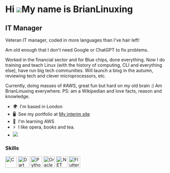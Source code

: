 Hi ![](https://user-images.githubusercontent.com/18350557/176309783-0785949b-9127-417c-8b55-ab5a4333674e.gif)My name is BrianLinuxing
=====================================================================================================================================

IT Manager
----------

Veteran IT manager, coded in more languages than I've hair left! 

Am old enough that I don't need Google or ChatGPT to fix problems. 

Worked in the financial sector and for Blue chips, done everything. Now I do training and teach Linux (with the history of computing, CLI and everything else), have run big tech communities. Will launch a blog in the autumn, reviewing tech and clever microprocessors, etc.

Currently, doing masses of #AWS, great fun but hard on my old brain :) Am BrianLinuxing everywhere. PS: am a Wikipedian and love facts, reason and knowledge.

*   🌍  I'm based in London
*   🖥️  See my portfolio at [My interim site](http://www.tumblr.com/brianlinuxing/701463819518689280/an-introduction-from-brianlinuxing-welcome)
*   🧠  I'm learning AWS
*   ⚡  I like opera, books and tea.
*   <a href="https://www.twitter.com/brianlinuxing" target="_blank" rel="noreferrer"><img
                  src="https://img.shields.io/twitter/follow/brianlinuxing?logo=twitter&style=for-the-badge&color=0891b2&labelColor=1c1917"
                /></a>
### Skills 
<p align="left">
<a href="https://docs.microsoft.com/en-us/cpp/?view=msvc-170" target="_blank" rel="noreferrer"><img src="https://raw.githubusercontent.com/danielcranney/readme-generator/main/public/icons/skills/c-colored.svg" width="36" height="36" alt="C" /></a>
<a href="https://dart.dev/" target="_blank" rel="noreferrer"><img src="https://raw.githubusercontent.com/danielcranney/readme-generator/main/public/icons/skills/dart-colored.svg" width="36" height="36" alt="Dart" /></a>
<a href="https://www.python.org/" target="_blank" rel="noreferrer"><img src="https://raw.githubusercontent.com/danielcranney/readme-generator/main/public/icons/skills/python-colored.svg" width="36" height="36" alt="Python" /></a>
<a href="https://www.oracle.com/uk/index.html" target="_blank" rel="noreferrer"><img src="https://raw.githubusercontent.com/danielcranney/readme-generator/main/public/icons/skills/oracle-colored.svg" width="36" height="36" alt="Oracle" /></a>
<a href="https://dotnet.microsoft.com/en-us/" target="_blank" rel="noreferrer"><img src="https://raw.githubusercontent.com/danielcranney/readme-generator/main/public/icons/skills/dot-net-colored.svg" width="36" height="36" alt=".NET" /></a>
<a href="https://flutter.dev/" target="_blank" rel="noreferrer"><img src="https://raw.githubusercontent.com/danielcranney/readme-generator/main/public/icons/skills/flutter-colored.svg" width="36" height="36" alt="Flutter" /></a>
</p>
  
